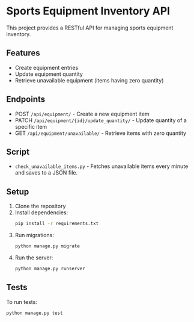 # Sports Equipment Inventory API

This project provides a RESTful API for managing sports equipment inventory.

## Features
- Create equipment entries
- Update equipment quantity
- Retrieve unavailable equipment (items having zero quantity)

## Endpoints
- POST `/api/equipment/` - Create a new equipment item
- PATCH `/api/equipment/{id}/update_quantity/` - Update quantity of a specific item
- GET `/api/equipment/unavailable/` - Retrieve items with zero quantity

## Script
- `check_unavailable_items.py` - Fetches unavailable items every minute and saves to a JSON file.

## Setup
1. Clone the repository
2. Install dependencies:
    ```bash
    pip install -r requirements.txt
    ```
3. Run migrations:
    ```bash
    python manage.py migrate
    ```
4. Run the server:
    ```bash
    python manage.py runserver
    ```

## Tests
To run tests:
```bash
python manage.py test
```